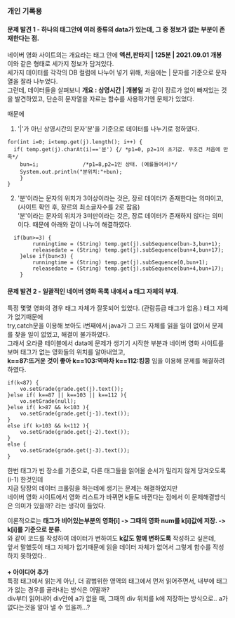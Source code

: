 ### 개인 기록용

#### 문제 발견 1 - 하나의 태그안에 여러 종류의 data가 있는데, 그 중 정보가 없는 부분이 존재한다는 점.

네이버 영화 사이트의는 개요라는 태그 안에 __액션,판타지 | 125분 | 2021.09.01 개봉__ 이와 같은 형태로 세가지 정보가 담겨있다. <br>
세가지 데이터를 각각의 DB 컬럼에 나누어 넣기 위해, 처음에는 | 문자를 기준으로 문자열을 잘라 나누었다. <br>
그런데, 데이터들을 살펴보니 __개요 : 상영시간 | 개봉일__ 과 같이 장르가 없이 빠져있는 것을 발견하였고, 단순히 문자열을 자르는 함수를 사용하기엔 문제가 있었다. <br>


때문에<br>
1. '|'가 아닌 상영시간의 문자'분'을 기준으로 데이터를 나누기로 정하였다.
```
for(int i=0; i<temp.get(j).length(); i++) {
  if( temp.get(j).charAt(i)=='분') {/ *p1=0, p2=1이 초기값. 무조건 처음에 만족*/
    bun=i;			    /*p1=8,p2=1인 상태. (예를들어서)*/
    System.out.println("분위치:"+bun);
	}
}
```
2. '분'이라는 문자의 위치가 3이상이라는 것은, 장르 데이터가 존재한다는 의미이고, (사이트 확인 후, 장르의 최소글자수를 2로 잡음)<br>
   '분'이라는 문자의 위치가 3미만이라는 것은, 장르 데이터가 존재하지 않다는 의미이다. 때문에 아래와 같이 나누어 해결하였다.
```
  if(bun>=3) { 
		runningtime = (String) temp.get(j).subSequence(bun-3,bun+1);
		releasedate = (String) temp.get(j).subSequence(bun+4,bun+17);
	}else if(bun<3) {
		runningtime = (String) temp.get(j).subSequence(0,bun+1);
		releasedate = (String) temp.get(j).subSequence(bun+4,bun+17);
	}
```
#### 문제 발견 2 - 일괄적인 네이버 영화 목록 내에서 a 태그 자체의 부재.

특정 몇몇 영화의 경우 태그 자체가 잘못되어 있었다. (관람등급 태그가 없음.) 태그 자체가 없기때문에<br>
try,catch문을 이용해 보아도 i번째에서 java가 그 코드 자체를 읽을 일이 없어서 문제를 찾을 일이 없었고, 해결이 불가하였다.<br>
그래서 오라클 테이블에서 data에 문제가 생기기 시작한 부분과 네이버 영화 사이트를 보며 태그가 없는 영화들의 위치를 알아내었고,<br>
__k==87:뜨거운 것이 좋아 k==103:역마차 k==112:킹콩__ 임을 이용해 문제를 해결하려하였다.<br>
```							
if(k<87) {
	vo.setGrade(grade.get(j).text());
}else if( k==87 || k==103 || k==112 ){
	vo.setGrade(null);
}else if( k>87 && k<103 ){
	vo.setGrade(grade.get(j-1).text());
}
else if( k>103 && k<112 ){
	vo.setGrade(grade.get(j-2).text());
}
else {			
	vo.setGrade(grade.get(j-3).text());	
}	
```
한번 태그가 빈 장소를 기준으로, 다른 태그들을 읽어올 순서가 밀리지 않게 당겨오도록(i-1) 한것인데<br>
지금 당장의 데이터 크롤링을 하는데에 생기는 문제는 해결하였지만<br>
네이버 영화 사이트에서 영화 리스트가 바뀌면 k들도 바뀐다는 점에서 이 문제해결방식은 의미가 있을까? 라는 생각이 들었다.<br>

이론적으로는 __태그가 비어있는부분의 영화[i] -> 그때의 영화 num를 k[i]값에 저장. -> k[i]를 기준으로 분류.__ <br>
와 같이 코드를 작성하여 데이터가 변하여도 __k값도 함께 변하도록__ 작성하고 싶은데,<br>
앞서 말했듯이 태그 자체가 없기때문에 읽을 데이터 자체가 없어서 그렇게 함수를 작성하지 못하였다..<br>
<br>
__+ 아이디어 추가__ <br>
특정 태그에서 읽는게 아닌, 더 광범위한 영역의 태그에서 먼저 읽어주면서, 내부에 태그가 없는 경우를 골라내는 방식은 어떨까?<br>
div부터 읽어내어 div안에 a가 없을 때, 그때의 div 위치를 k에 저장하는 방식으로.. a가 없다는것을 알아 낼 수 있을까...?<br>
